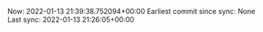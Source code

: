 Now: 2022-01-13 21:39:38.752094+00:00 Earliest commit since sync: None Last sync: 2022-01-13 21:26:05+00:00
